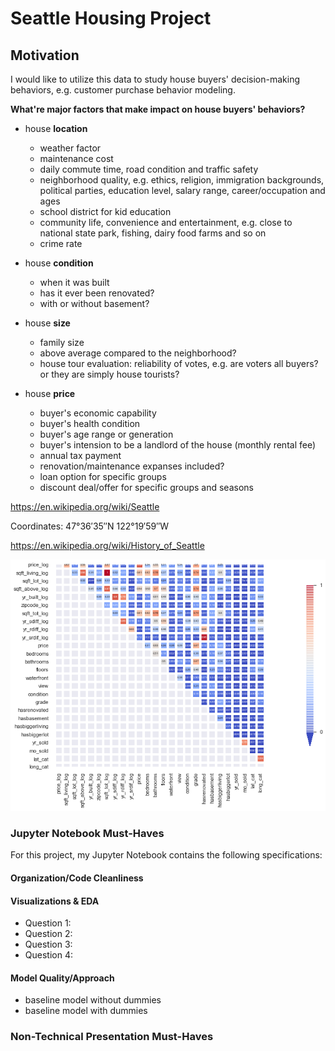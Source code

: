 
# Seattle Housing Project


## Motivation

I would like to utilize this data to study house buyers' decision-making behaviors, e.g. customer purchase behavior modeling. 

**What're major factors that make impact on house buyers' behaviors?**

* house **location**
   * weather factor
   * maintenance cost
   * daily commute time, road condition and traffic safety
   * neighborhood quality, e.g. ethics, religion, immigration backgrounds, political parties, education level, salary range, career/occupation and ages
   * school district for kid education
   * community life, convenience and entertainment, e.g. close to national state park, fishing, dairy food farms and so on
   * crime rate

* house **condition**
   * when it was built
   * has it ever been renovated?
   * with or without basement?

* house **size**
   * family size
   * above average compared to the neighborhood?
   * house tour evaluation: reliability of votes, e.g. are voters all buyers? or they are simply house tourists?

* house **price**
   * buyer's economic capability
   * buyer's health condition
   * buyer's age range or generation
   * buyer's intension to be a landlord of the house (monthly rental fee)
   * annual tax payment
   * renovation/maintenance expanses included?
   * loan option for specific groups
   * discount deal/offer for specific groups and seasons
   
https://en.wikipedia.org/wiki/Seattle

Coordinates: 47°36′35″N 122°19′59″W

https://en.wikipedia.org/wiki/History_of_Seattle

![Motivation](./image/motivation.png)

### Jupyter Notebook Must-Haves

For this project, my Jupyter Notebook contains the following specifications:

#### Organization/Code Cleanliness


#### Visualizations & EDA

* Question 1:  
* Question 2:
* Question 3:   
* Question 4:

#### Model Quality/Approach

* baseline model without dummies
* baseline model with dummies
 

### Non-Technical Presentation Must-Haves
